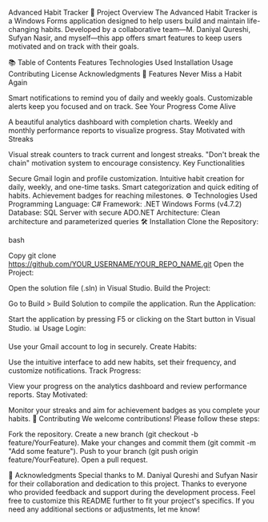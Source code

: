 Advanced Habit Tracker
🌟 Project Overview
The Advanced Habit Tracker is a Windows Forms application designed to help users build and maintain life-changing habits. Developed by a collaborative team—M. Daniyal Qureshi, Sufyan Nasir, and myself—this app offers smart features to keep users motivated and on track with their goals.

📚 Table of Contents
Features
Technologies Used
Installation
Usage
Contributing
License
Acknowledgments
🔑 Features
Never Miss a Habit Again

Smart notifications to remind you of daily and weekly goals.
Customizable alerts keep you focused and on track.
See Your Progress Come Alive

A beautiful analytics dashboard with completion charts.
Weekly and monthly performance reports to visualize progress.
Stay Motivated with Streaks

Visual streak counters to track current and longest streaks.
"Don't break the chain" motivation system to encourage consistency.
Key Functionalities

Secure Gmail login and profile customization.
Intuitive habit creation for daily, weekly, and one-time tasks.
Smart categorization and quick editing of habits.
Achievement badges for reaching milestones.
⚙️ Technologies Used
Programming Language: C#
Framework: .NET Windows Forms (v4.7.2)
Database: SQL Server with secure ADO.NET
Architecture: Clean architecture and parameterized queries
🛠️ Installation
Clone the Repository:

bash

Copy
git clone https://github.com/YOUR_USERNAME/YOUR_REPO_NAME.git
Open the Project:

Open the solution file (.sln) in Visual Studio.
Build the Project:

Go to Build > Build Solution to compile the application.
Run the Application:

Start the application by pressing F5 or clicking on the Start button in Visual Studio.
📊 Usage
Login:

Use your Gmail account to log in securely.
Create Habits:

Use the intuitive interface to add new habits, set their frequency, and customize notifications.
Track Progress:

View your progress on the analytics dashboard and review performance reports.
Stay Motivated:

Monitor your streaks and aim for achievement badges as you complete your habits.
🤝 Contributing
We welcome contributions! Please follow these steps:

Fork the repository.
Create a new branch (git checkout -b feature/YourFeature).
Make your changes and commit them (git commit -m "Add some feature").
Push to your branch (git push origin feature/YourFeature).
Open a pull request.

🙏 Acknowledgments
Special thanks to M. Daniyal Qureshi and Sufyan Nasir for their collaboration and dedication to this project.
Thanks to everyone who provided feedback and support during the development process.
Feel free to customize this README further to fit your project's specifics. If you need any additional sections or adjustments, let me know!
